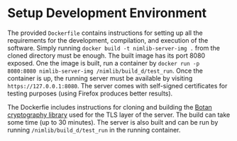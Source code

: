 # Setup Development Environment

The provided `Dockerfile` contains instructions for setting up all the requirements for the development, compilation,
and execution of the software. Simply running `docker build -t nimlib-server-img .` from the cloned directory must be enough.
The built image has its port 8080 exposed. One the image is built, run a container by `docker run -p 8080:8080 nimlib-server-img /nimlib/build_d/test_run`. Once the container is up, the running server must be available by visiting `https://127.0.0.1:8080`. The server comes with self-signed certificates for testing purposes (using Firefox produces better results).

The Dockerfie includes instructions for cloning and building the [Botan cryptography library](https://botan.randombit.net/)
used for the TLS layer of the server. The build can take some time (up to 30 minutes). The server is also built and can
be run by running `/nimlib/build_d/test_run` in the running container.
